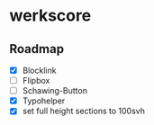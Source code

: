 # werkscore

## Roadmap
- [x] Blocklink
- [ ] Flipbox
- [ ] Schawing-Button
- [x] Typohelper
- [x] set full height sections to 100svh
